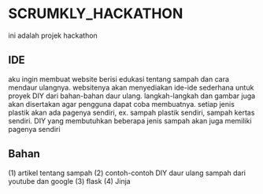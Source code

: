 # SCRUMKLY_HACKATHON
ini adalah projek hackathon

## IDE
aku ingin  membuat website berisi edukasi tentang sampah dan cara mendaur ulangnya. websitenya akan menyediakan ide-ide sederhana untuk proyek DIY dari bahan-bahan daur ulang. langkah-langkah dan gambar juga akan disertakan agar pengguna dapat coba membuatnya. setiap jenis plastik akan ada pagenya sendiri, ex. sampah plastik sendiri, sampah kertas sendiri. DIY yang membutuhkan beberapa jenis sampah akan juga memiliki pagenya sendiri

## Bahan
(1) artikel tentang sampah 
(2) contoh-contoh DIY daur ulang sampah dari youtube dan google
(3) flask
(4) Jinja
